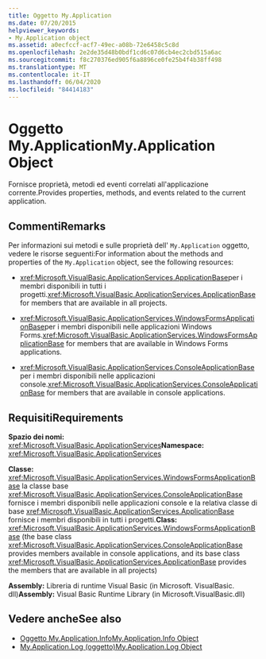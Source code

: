 ```yaml
---
title: Oggetto My.Application
ms.date: 07/20/2015
helpviewer_keywords:
- My.Application object
ms.assetid: a0ecfccf-acf7-49ec-a08b-72e6458c5c8d
ms.openlocfilehash: 2e2de35d48b0bdf1cd6c07d6cb4ec2cbd515a6ac
ms.sourcegitcommit: f8c270376ed905f6a8896ce0fe25b4f4b38ff498
ms.translationtype: MT
ms.contentlocale: it-IT
ms.lasthandoff: 06/04/2020
ms.locfileid: "84414183"
---
```

# <a name="myapplication-object"></a><span data-ttu-id="8fd16-102">Oggetto My.Application</span><span class="sxs-lookup"><span data-stu-id="8fd16-102">My.Application Object</span></span>
<span data-ttu-id="8fd16-103">Fornisce proprietà, metodi ed eventi correlati all'applicazione corrente.</span><span class="sxs-lookup"><span data-stu-id="8fd16-103">Provides properties, methods, and events related to the current application.</span></span>  
  
## <a name="remarks"></a><span data-ttu-id="8fd16-104">Commenti</span><span class="sxs-lookup"><span data-stu-id="8fd16-104">Remarks</span></span>  
 <span data-ttu-id="8fd16-105">Per informazioni sui metodi e sulle proprietà dell' `My.Application` oggetto, vedere le risorse seguenti:</span><span class="sxs-lookup"><span data-stu-id="8fd16-105">For information about the methods and properties of the `My.Application` object, see the following resources:</span></span>  
  
- <span data-ttu-id="8fd16-106"><xref:Microsoft.VisualBasic.ApplicationServices.ApplicationBase>per i membri disponibili in tutti i progetti.</span><span class="sxs-lookup"><span data-stu-id="8fd16-106"><xref:Microsoft.VisualBasic.ApplicationServices.ApplicationBase> for members that are available in all projects.</span></span>  
  
- <span data-ttu-id="8fd16-107"><xref:Microsoft.VisualBasic.ApplicationServices.WindowsFormsApplicationBase>per i membri disponibili nelle applicazioni Windows Forms.</span><span class="sxs-lookup"><span data-stu-id="8fd16-107"><xref:Microsoft.VisualBasic.ApplicationServices.WindowsFormsApplicationBase> for members that are available in Windows Forms applications.</span></span>  
  
- <span data-ttu-id="8fd16-108"><xref:Microsoft.VisualBasic.ApplicationServices.ConsoleApplicationBase>per i membri disponibili nelle applicazioni console.</span><span class="sxs-lookup"><span data-stu-id="8fd16-108"><xref:Microsoft.VisualBasic.ApplicationServices.ConsoleApplicationBase> for members that are available in console applications.</span></span>  
  
## <a name="requirements"></a><span data-ttu-id="8fd16-109">Requisiti</span><span class="sxs-lookup"><span data-stu-id="8fd16-109">Requirements</span></span>  
 <span data-ttu-id="8fd16-110">**Spazio dei nomi:** <xref:Microsoft.VisualBasic.ApplicationServices></span><span class="sxs-lookup"><span data-stu-id="8fd16-110">**Namespace:** <xref:Microsoft.VisualBasic.ApplicationServices></span></span>  
  
 <span data-ttu-id="8fd16-111">**Classe:** <xref:Microsoft.VisualBasic.ApplicationServices.WindowsFormsApplicationBase> la classe base <xref:Microsoft.VisualBasic.ApplicationServices.ConsoleApplicationBase> fornisce i membri disponibili nelle applicazioni console e la relativa classe di base <xref:Microsoft.VisualBasic.ApplicationServices.ApplicationBase> fornisce i membri disponibili in tutti i progetti.</span><span class="sxs-lookup"><span data-stu-id="8fd16-111">**Class:** <xref:Microsoft.VisualBasic.ApplicationServices.WindowsFormsApplicationBase> (the base class <xref:Microsoft.VisualBasic.ApplicationServices.ConsoleApplicationBase> provides members available in console applications, and its base class <xref:Microsoft.VisualBasic.ApplicationServices.ApplicationBase> provides the members that are available in all projects)</span></span>  
  
 <span data-ttu-id="8fd16-112">**Assembly:** Libreria di runtime Visual Basic (in Microsoft. VisualBasic. dll)</span><span class="sxs-lookup"><span data-stu-id="8fd16-112">**Assembly:** Visual Basic Runtime Library (in Microsoft.VisualBasic.dll)</span></span>  
  
## <a name="see-also"></a><span data-ttu-id="8fd16-113">Vedere anche</span><span class="sxs-lookup"><span data-stu-id="8fd16-113">See also</span></span>

- [<span data-ttu-id="8fd16-114">Oggetto My.Application.Info</span><span class="sxs-lookup"><span data-stu-id="8fd16-114">My.Application.Info Object</span></span>](my-application-info-object.md)
- [<span data-ttu-id="8fd16-115">My.Application.Log (oggetto)</span><span class="sxs-lookup"><span data-stu-id="8fd16-115">My.Application.Log Object</span></span>](my-application-log-object.md)
